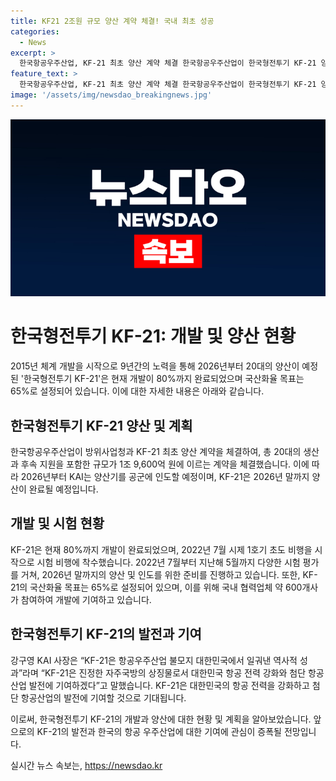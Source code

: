 ```yaml
---
title: KF21 2조원 규모 양산 계약 체결! 국내 최초 성공
categories:
  - News
excerpt: >
  한국항공우주산업, KF-21 최초 양산 계약 체결 한국항공우주산업이 한국형전투기 KF-21 양산 계약을 체결했다. 2026년부터 20대를 양산할 예정으로 현재 개발은 80% 완료됐으며 국산화율 목표는 65%다. 이를 통해 공군의 전투기 F-4, F-5를 대체하고 최신 전장 운용 개념에 적합한 4.5세대 전투기를 도입할 계획이다. KF-21의 개발에는 약 600여 개의 국내 협력업체가 참여하고 있으며 한국의 항공 전력과 첨단 항공산업 발전에 기여할 것으로 기대된다.
feature_text: >
  한국항공우주산업, KF-21 최초 양산 계약 체결 한국항공우주산업이 한국형전투기 KF-21 양산 계약을 체결했다. 2026년부터 20대를 양산할 예정으로 현재 개발은 80% 완료됐으며 국산화율 목표는 65%다. 이를 통해 공군의 전투기 F-4, F-5를 대체하고 최신 전장 운용 개념에 적합한 4.5세대 전투기를 도입할 계획이다. KF-21의 개발에는 약 600여 개의 국내 협력업체가 참여하고 있으며 한국의 항공 전력과 첨단 항공산업 발전에 기여할 것으로 기대된다.
image: '/assets/img/newsdao_breakingnews.jpg'
---
```


<p><img src="/assets/img/newsdao_breakingnews.jpg" alt="implanttips 속보" /></p>

<h1>한국형전투기 KF-21: 개발 및 양산 현황</h1>

<p>2015년 체계 개발을 시작으로 9년간의 노력을 통해 2026년부터 20대의 양산이 예정된 '한국형전투기 KF-21'은 현재 개발이 80%까지 완료되었으며 국산화율 목표는 65%로 설정되어 있습니다. 이에 대한 자세한 내용은 아래와 같습니다.</p>

<h2>한국형전투기 KF-21 양산 및 계획</h2>

<p>한국항공우주산업이 방위사업청과 KF-21 최초 양산 계약을 체결하여, 총 20대의 생산과 후속 지원을 포함한 규모가 1조 9,600억 원에 이르는 계약을 체결했습니다. 이에 따라 2026년부터 KAI는 양산기를 공군에 인도할 예정이며, KF-21은 2026년 말까지 양산이 완료될 예정입니다.</p>

<h2>개발 및 시험 현황</h2>

<p>KF-21은 현재 80%까지 개발이 완료되었으며, 2022년 7월 시제 1호기 초도 비행을 시작으로 시험 비행에 착수했습니다. 2022년 7월부터 지난해 5월까지 다양한 시험 평가를 거쳐, 2026년 말까지의 양산 및 인도를 위한 준비를 진행하고 있습니다. 또한, KF-21의 국산화율 목표는 65%로 설정되어 있으며, 이를 위해 국내 협력업체 약 600개사가 참여하여 개발에 기여하고 있습니다.</p>

<h2>한국형전투기 KF-21의 발전과 기여</h2>

<p>강구영 KAI 사장은 “KF-21은 항공우주산업 불모지 대한민국에서 일궈낸 역사적 성과”라며 “KF-21은 진정한 자주국방의 상징물로서 대한민국 항공 전력 강화와 첨단 항공산업 발전에 기여하겠다”고 말했습니다. KF-21은 대한민국의 항공 전력을 강화하고 첨단 항공산업의 발전에 기여할 것으로 기대됩니다.</p>

<p>이로써, 한국형전투기 KF-21의 개발과 양산에 대한 현황 및 계획을 알아보았습니다. 앞으로의 KF-21의 발전과 한국의 항공 우주산업에 대한 기여에 관심이 증폭될 전망입니다.</p>
실시간 뉴스 속보는, <a href="https://newsdao.kr" rel="dofollow">https://newsdao.kr</a>


